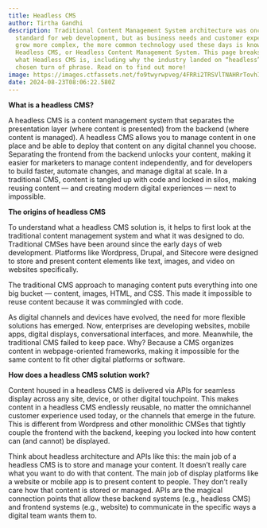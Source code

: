 ```yaml
---
title: Headless CMS
author: Tirtha Gandhi
description: Traditional Content Management System architecture was once the
  standard for web development, but as business needs and customer expectations
  grow more complex, the more common technology used these days is known as
  Headless CMS, or Headless Content Management System. This page breaks down
  what Headless CMS is, including why the industry landed on “headless” as the
  chosen turn of phrase. Read on to find out more!
image: https://images.ctfassets.net/fo9twyrwpveg/4FRRi2TRSVlTNAHRrTovhI/196d5d40ababc08764cdde27d8782cce/CMS_Evolution_Graphic_2x.png?fm=avif&w=1200
date: 2024-08-23T08:06:22.580Z
---
```

**What is a headless CMS?**

A headless CMS is a content management system that separates the presentation layer (where content is presented) from the backend (where content is managed). A headless CMS allows you to manage content in one place and be able to deploy that content on any digital channel you choose. Separating the frontend from the backend unlocks your content, making it easier for marketers to manage content independently, and for developers to build faster, automate changes, and manage digital at scale. In a traditional CMS, content is tangled up with code and locked in silos, making reusing content — and creating modern digital experiences — next to impossible.

**The origins of headless CMS**

To understand what a headless CMS solution is, it helps to first look at the traditional content management system and what it was designed to do. Traditional CMSes have been around since the early days of web development. Platforms like Wordpress, Drupal, and Sitecore were designed to store and present content elements like text, images, and video on websites specifically.

The traditional CMS approach to managing content puts everything into one big bucket — content, images, HTML, and CSS. This made it impossible to reuse content because it was commingled with code.

As digital channels and devices have evolved, the need for more flexible solutions has emerged. Now, enterprises are developing websites, mobile apps, digital displays, conversational interfaces, and more. Meanwhile, the traditional CMS failed to keep pace. Why? Because a CMS organizes content in webpage-oriented frameworks, making it impossible for the same content to fit other digital platforms or software.

**How does a headless CMS solution work?**

Content housed in a headless CMS is delivered via APIs for seamless display across any site, device, or other digital touchpoint. This makes content in a headless CMS endlessly reusable, no matter the omnichannel customer experience used today, or the channels that emerge in the future. This is different from Wordpress and other monolithic CMSes that tightly couple the frontend with the backend, keeping you locked into how content can (and cannot) be displayed.

Think about headless architecture and APIs like this: the main job of a headless CMS is to store and manage your content. It doesn’t really care what you want to do with that content. The main job of display platforms like a website or mobile app is to present content to people. They don’t really care how that content is stored or managed. APIs are the magical connection points that allow these backend systems (e.g., headless CMS) and frontend systems (e.g., website) to communicate in the specific ways a digital team wants them to.
